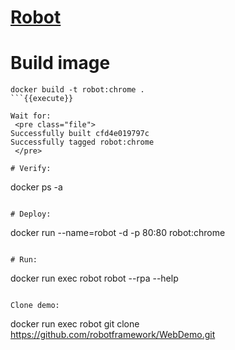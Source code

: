 # [Robot](https://robotframework.org/)


# Build image

```
docker build -t robot:chrome .
```{{execute}}

Wait for:
 <pre class="file">
Successfully built cfd4e019797c
Successfully tagged robot:chrome
 </pre>

# Verify:
```
docker ps -a
```{{execute}}

# Deploy:
```
docker run --name=robot -d -p 80:80 robot:chrome
```{{execute}}

# Run:
```
docker run exec robot robot --rpa --help
```{{execute}}

Clone demo:
```
docker run exec robot git clone https://github.com/robotframework/WebDemo.git
```{{execute}}